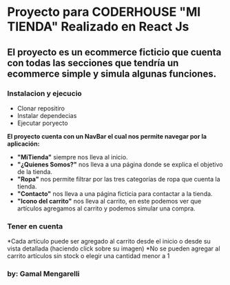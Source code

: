 # Proyecto para CODERHOUSE "MI TIENDA" Realizado en React Js

## El proyecto es un ecommerce ficticio que cuenta con todas las secciones que tendría un ecommerce simple y simula algunas funciones.

### Instalacion y ejecucio
* Clonar repositiro 
* Instalar dependecias
* Ejecutar poryecto

__El proyecto cuenta con un NavBar el cual nos permite navegar por la aplicación:__
* **"MiTienda"** siempre nos lleva al inicio.
* **"¿Quienes Somos?"** nos lleva a una página donde se explica el objetivo de la tienda.
* **"Ropa"** nos permite filtrar por las tres categorías de ropa que cuenta la tienda.
* **"Contacto"** nos lleva a una página ficticia para contactar a la tienda.
* **"Icono del carrito"** nos lleva al carrito, en este podemos ver que artículos agregamos al carrito y podemos simular una compra.

### Tener en cuenta
*Cada artículo puede ser agregado al carrito desde el inicio o desde su vista detallada (haciendo click sobre su imagen)
*No se pueden agregar al carrito artículos sin stock o elegir una cantidad menor a 1

### by: Gamal Mengarelli
